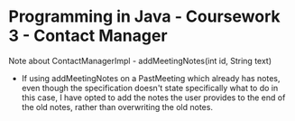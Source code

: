 # Programming in Java - Coursework 3 - Contact Manager
Note about ContactManagerImpl - addMeetingNotes(int id, String text)
* If using addMeetingNotes on a PastMeeting which already has notes, even though the specification doesn't state specifically what to do in this case, I have opted to add the notes the user provides to the end of the old notes, rather than overwriting the old notes.